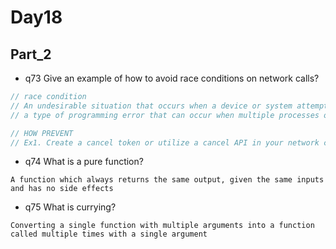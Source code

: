 # Day18

## Part_2
* q73
Give an example of how to avoid race conditions on network calls?
```js
// race condition
// An undesirable situation that occurs when a device or system attempts to perform two or more operations at the same time
// a type of programming error that can occur when multiple processes or threads are accessing the same shared resource.

// HOW PREVENT
// Ex1. Create a cancel token or utilize a cancel API in your network calls. Cancel previous requests when you make a new one.
```

* q74
What is a pure function?
```
A function which always returns the same output, given the same inputs and has no side effects
```

* q75
What is currying?
```
Converting a single function with multiple arguments into a function called multiple times with a single argument
```
